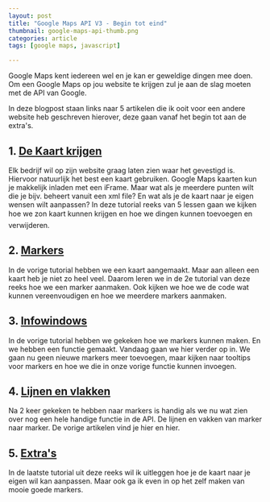 ```yaml
---
layout: post
title: "Google Maps API V3 - Begin tot eind"
thumbnail: google-maps-api-thumb.png
categories: article
tags: [google maps, javascript]

---
```

Google Maps kent iedereen wel en je kan er geweldige dingen mee doen. Om een
Google Maps op jou website te krijgen zul je aan de slag moeten met de API van
Google.

In deze blogpost staan links naar 5 artikelen die ik ooit voor een andere
website heb geschreven hierover, deze gaan vanaf het begin tot aan de extra's.

## 1. [De Kaart krijgen](http://www.html-site.nl/google-maps-api-v3-de-kaart-krijgen)

Elk bedrijf wil op zijn website graag laten zien waar het gevestigd is.
Hiervoor natuurlijk het best een kaart gebruiken. Google Maps kaarten kun je
makkelijk inladen met een iFrame. Maar wat als je meerdere punten wilt die je
bijv. beheert vanuit een xml file? En wat als je de kaart naar je eigen wensen
wilt aanpassen? In deze tutorial reeks van 5 lessen gaan we kijken hoe we zon
kaart kunnen krijgen en hoe we dingen kunnen toevoegen en verwijderen.

## 2. [Markers](http://www.html-site.nl/google-maps-api-v3-markers)

In de vorige tutorial hebben we een kaart aangemaakt. Maar aan alleen een
kaart heb je niet zo heel veel. Daarom leren we in de 2e tutorial van deze
reeks hoe we een marker aanmaken. Ook kijken we hoe we de code wat kunnen
vereenvoudigen en hoe we meerdere markers aanmaken.

## 3. [Infowindows](http://www.html-site.nl/google-maps-api-v3-infowindows-2)

In de vorige tutorial hebben we gekeken hoe we markers kunnen maken. En we
hebben een functie gemaakt. Vandaag gaan we hier verder op in. We gaan nu geen
nieuwe markers meer toevoegen, maar kijken naar tooltips voor markers en hoe
we die in onze vorige functie kunnen invoegen.

## 4. [Lijnen en vlakken](http://www.html-site.nl/google-maps-api-v3-lijnen-en-vakken)

Na 2 keer gekeken te hebben naar markers is handig als we nu wat zien over nog
een hele handige functie in de API. De lijnen en vakken van marker naar
marker. De vorige artikelen vind je hier en hier.

## 5. [Extra's](http://www.html-site.nl/google-maps-api-v3-extra-aanpassingen)

In de laatste tutorial uit deze reeks wil ik uitleggen hoe je de kaart naar je
eigen wil kan aanpassen. Maar ook ga ik even in op het zelf maken van mooie
goede markers.
